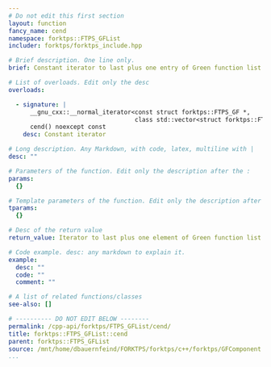 ```yaml
---
# Do not edit this first section
layout: function
fancy_name: cend
namespace: forktps::FTPS_GFList
includer: forktps/forktps_include.hpp

# Brief description. One line only.
brief: Constant iterator to last plus one entry of Green function list.

# List of overloads. Edit only the desc
overloads:

  - signature: |
      __gnu_cxx::__normal_iterator<const struct forktps::FTPS_GF *,
                                   class std::vector<struct forktps::FTPS_GF, class std::allocator<struct forktps::FTPS_GF>>>
      cend() noexcept const
    desc: Constant iterator

# Long description. Any Markdown, with code, latex, multiline with |
desc: ""

# Parameters of the function. Edit only the description after the :
params:
  {}

# Template parameters of the function. Edit only the description after the :
tparams:
  {}

# Desc of the return value
return_value: Iterator to last plus one element of Green function list.

# Code example. desc: any markdown to explain it.
example:
  desc: ""
  code: ""
  comment: ""

# A list of related functions/classes
see-also: []

# ---------- DO NOT EDIT BELOW --------
permalink: /cpp-api/forktps/FTPS_GFList/cend/
title: forktps::FTPS_GFList::cend
parent: forktps::FTPS_GFList
source: /mnt/home/dbauernfeind/FORKTPS/forktps/c++/forktps/GFComponent.hpp
...
```


